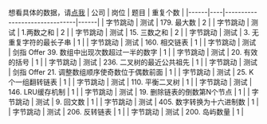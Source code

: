 想看具体的数据，请[点我](https://github.com/afatcoder/LeetcodeTop/blob/master/bytedance/test_detail.md)
| 公司   | 岗位 | 题目                            | 重复个数 |
|------|----|-------------------------------|------|
| 字节跳动 | 测试 | 179\. 最大数                     | 2    |
| 字节跳动 | 测试 | 1\.两数之和                       | 2    |
| 字节跳动 | 测试 | 15\. 三数之和                     | 2    |
| 字节跳动 | 测试 | 3\. 无重复字符的最长子串                | 1    |
| 字节跳动 | 测试 | 160\. 相交链表                    | 1    |
| 字节跳动 | 测试 | 剑指 Offer 39\. 数组中出现次数超过一半的数字  | 1    |
| 字节跳动 | 测试 | 20\. 有效的括号                    | 1    |
| 字节跳动 | 测试 | 236\. 二叉树的最近公共祖先              | 1    |
| 字节跳动 | 测试 | 剑指 Offer 21\. 调整数组顺序使奇数位于偶数前面 | 1    |
| 字节跳动 | 测试 | 25\. K 个一组翻转链表                | 1    |
| 字节跳动 | 测试 | 110\. 平衡二叉树                   | 1    |
| 字节跳动 | 测试 | 146\. LRU缓存机制                 | 1    |
| 字节跳动 | 测试 | 19\. 删除链表的倒数第N个节点             | 1    |
| 字节跳动 | 测试 | 9\. 回文数                       | 1    |
| 字节跳动 | 测试 | 405\. 数字转换为十六进制数              | 1    |
| 字节跳动 | 测试 | 206\. 反转链表                    | 1    |
| 字节跳动 | 测试 | 200\. 岛屿数量                    | 1    |

